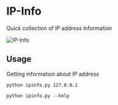 # IP-Info
Quick collection of IP address information

![IP-Info](https://github.com/IK-R-S/IP-Info/assets/73291742/fbd57af8-78fd-441b-b041-57146b488369)

## Usage

Getting information about IP address
```
python ipinfo.py 127.0.0.1
```

`python ipinfo.py --help`
